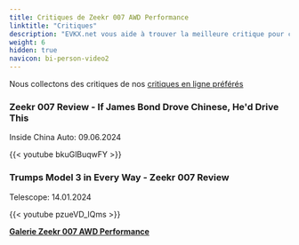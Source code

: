 ```yaml
---
title: Critiques de Zeekr 007 AWD Performance
linktitle: "Critiques"
description: "EVKX.net vous aide à trouver la meilleure critique pour ce modèle."
weight: 6
hidden: true
navicon: bi-person-video2
---
```

Nous collectons des critiques de nos [critiques en ligne préférés](../../../../../guides/evreviewers/)

<div class="container text-center shadow p-2 pe-4 mb-5 bg-body-tertiary rounded border">
<h3>Zeekr 007 Review - If James Bond Drove Chinese, He'd Drive This</h3>
<p>Inside China Auto: 09.06.2024</p>

{{< youtube bkuGlBuqwFY >}}

</div>
<div class="container text-center shadow p-2 pe-4 mb-5 bg-body-tertiary rounded border">
<h3>Trumps Model 3 in Every Way - Zeekr 007 Review</h3>
<p>Telescope: 14.01.2024</p>

{{< youtube pzueVD_lQms >}}

</div>
<div class="mt-3 mb-3">
<a href="../gallery/" class="text-decoration-none text-black">
<strong><i class="bi-arrow-left"></i>Galerie  </strong>
</a>
<a href="../" class="text-decoration-none text-black float-end">
<strong>Zeekr 007 AWD Performance <i class="bi-arrow-right"></i></strong>
</a>
</div>
